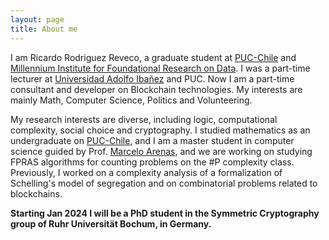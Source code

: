 ```yaml
---
layout: page
title: About me
---
```


I am Ricardo Rodriguez Reveco, a graduate student at [PUC-Chile](https://www.uc.cl/) and [Millennium Institute for Foundational Research on Data](https://imfd.cl/).
I was a part-time lecturer at [Universidad Adolfo Ibañez](https://www.uai.cl/) and PUC. 
Now I am a part-time consultant and developer on Blockchain technologies. My interests are mainly Math, Computer Science, Politics and Volunteering.
 


My research interests are diverse, including logic, computational complexity, social choice and cryptography. 
I studied mathematics as an undergraduate on  [PUC-Chile](https://www.uc.cl/), and I am a master student in computer science guided by Prof. [Marcelo Arenas](http://marceloarenas.cl/), and we are working on studying FPRAS algorithms for counting problems on the #P complexity class. Previously, I worked on a complexity analysis of a formalization of Schelling's model of segregation and on combinatorial problems related to blockchains.

**Starting Jan 2024 I will be a PhD student in the Symmetric Cryptography group of Ruhr Universität Bochum, in Germany.**




